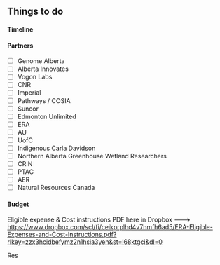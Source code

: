 ## Things to do

#### Timeline

#### Partners

- [ ] Genome Alberta
- [ ] Alberta Innovates 
- [ ] Vogon Labs
- [ ] CNR
- [ ] Imperial
- [ ] Pathways / COSIA
- [ ] Suncor
- [ ] Edmonton Unlimited
- [ ] ERA
- [ ] AU
- [ ] UofC
- [ ] Indigenous Carla Davidson
- [ ] Northern Alberta Greenhouse Wetland Researchers
- [ ] CRIN
- [ ] PTAC
- [ ] AER
- [ ] Natural Resources Canada
#### Budget

Eligible expense & Cost instructions PDF here in Dropbox ---> https://www.dropbox.com/scl/fi/ceikprplhd4v7hmfh6ad5/ERA-Eligible-Expenses-and-Cost-Instructions.pdf?rlkey=zzx3hcidbefymz2n1hsia3yen&st=l68ktgci&dl=0


Res




